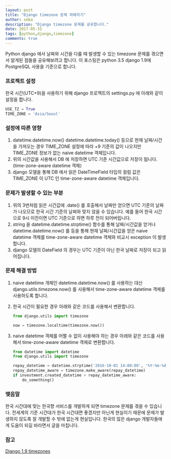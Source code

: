 ```yaml
---
layout: post
title: "Django timezone 문제 파헤치기"
author: seba
description: "Django timezone 문제를 공유합니다."
date: 2017-05-31
tags: [python,django,timezone]
comments: true
---
```


Python django 에서 날짜와 시간을 다룰 때 발생할 수 있는 timezone 문제를 겪으면서 알게된 점들을 공유해보려고 합니다.
이 포스팅은 python 3.5 django 1.9에 PostgreSQL 사용을 기준으로 합니다.

### 프로젝트 설정

한국 시간(UTC+9)을 사용하기 위해 django 프로젝트의 settings.py 에 아래와 같이 설정을 합니다.

```python
USE_TZ = True
TIME_ZONE = 'Asia/Seoul'
```

### 설정에 따른 영향

1. datetime.datetime.now() datetime.datetime.today() 등으로 현재 날짜/시간을 가져오는 경우 TIME_ZONE 설정에 따라 +9 기준의 값이 나오지만 TIME_ZONE 정보가 없는 naive datetime 객체입니다.
2. 위의 시간값을 사용해서 DB 에 저장하면 UTC 기준 시간값으로 저장이 됩니다. (time-zone-aware datetime 객체)
3. django 모델을 통해 DB 에서 읽은 DateTimeField 타입의 컬럼 값은 TIME_ZONE 이 UTC 인 time-zone-aware datetime 객체입니다.

### 문제가 발생할 수 있는 부분

1. 위의 3번처럼 읽은 시간값에 .date() 를 호출해서 날짜만 얻으면 UTC 기준의 날짜가 나오므로 한국 시간 기준의 날짜와 맞지 않을 수 있습니다. 예를 들어 한국 시간으로 9시 이전이면 UTC 기준으로 하면 하루 전이 되어버립니다.
2. string 을 datetime.datetime.strptime() 함수를 통해 날짜/시간값을 얻거나 datetime.datetime.now() 를 등을 통해 현재 날짜/시간값을 얻은 naive datetime 객체를 time-zone-aware datetime 객체와 비교시 exception 이 발생합니다.
3. django 모델의 DateField 의 경우는 UTC 기준이 아닌 한국 날짜로 저장이 되고 읽어집니다.

### 문제 해결 방법

1. naive datetime 개체인 datetime.datetime.now() 를 사용하는 대신 django.utils.timezone.now() 를 사용해서 time-zone-aware datetime 객체를 사용하도록 합니다.
2. 한국 시간이 필요한 경우 아래와 같은 코드를 사용해서 변환합니다.

    ```python
    from django.utils import timezone

    now = timezone.localtime(timezone.now())
    ```

3. naive datetime 객체를 어쩔 수 없이 사용해야 하는 경우 아래와 같은 코드를 사용해서 time-zone-aware datetime 객체로 변환합니다.

    ```python
    from datetime import datetime
    from django.utils import timezone

    repay_datetime = datetime.strptime('2016-10-01 14:00:00', '%Y-%m-%d %H:%M:%S')
    repay_datetime_aware = timezone.make_aware(repay_datetime)
    if investment.created_datetime > repay_datetime_aware:
        do_something()
    ```

### 맺음말

한국 시간대에 맞는 한국향 서비스를 개발하게 되면 timezone 문제를 겪을 수 있습니다.
전세계의 기준 시간대가 한국 시간대면 좋겠지만 아닌게 현실이기 때문에 문제가 발생하지 않도록 잘 개발할 수 밖에 없는게 현실입니다.
한국의 많은 django 개발자들에게 도움이 되길 바라면서 글을 마칩니다.

### 참고

[Django 1.9 timezones](https://docs.djangoproject.com/en/1.9/topics/i18n/timezones/)
